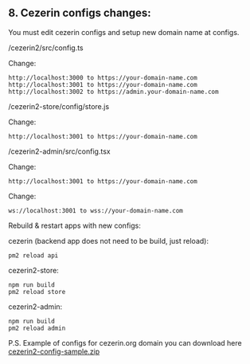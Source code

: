 ## 8. Cezerin configs changes:

You must edit cezerin configs and setup new domain name at configs.

/cezerin2/src/config.ts

Change:

```
http://localhost:3000 to https://your-domain-name.com
http://localhost:3001 to https://your-domain-name.com
http://localhost:3002 to https://admin.your-domain-name.com
```

/cezerin2-store/config/store.js

Change:

```
http://localhost:3001 to https://your-domain-name.com
```

/cezerin2-admin/src/config.tsx

Change:

```
http://localhost:3001 to https://your-domain-name.com
```

Change:

```
ws://localhost:3001 to wss://your-domain-name.com
```

Rebuild & restart apps with new configs:

cezerin (backend app does not need to be build, just reload):

```
pm2 reload api
```

cezerin2-store:

```
npm run build
pm2 reload store
```

cezerin2-admin:

```
npm run build
pm2 reload admin
```

P.S. Example of configs for cezerin.org domain you can download here [cezerin2-config-sample.zip](https://github.com/Cezerin2/cezerin2/files/4350955/cezerin2-config-sample.zip)
